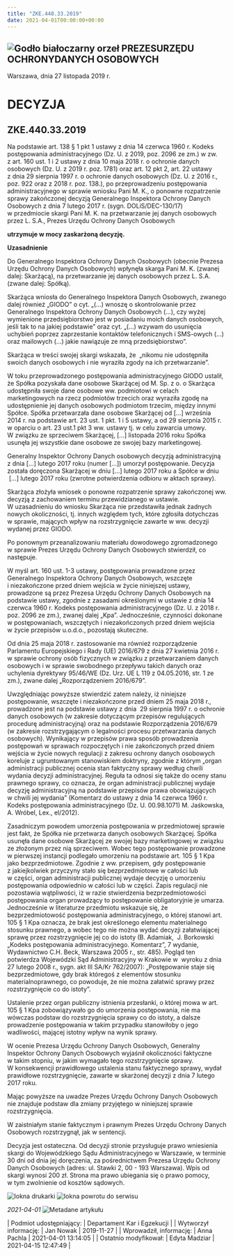 ```yaml
---
title: "ZKE.440.33.2019"
date: 2021-04-01T00:00:00+00:00
---
```



![Godło białoczarny orzeł](/bundles/app/img/orzeł2.png)
PREZESURZĘDU OCHRONYDANYCH OSOBOWYCH
------------------------------------




 Warszawa, dnia 27
 listopada
 2019 r.
 


 DECYZJA
=========


ZKE.440.33.2019
---------------


Na podstawie art. 138 § 1 pkt 1 ustawy z dnia 14 czerwca 1960 r. Kodeks postępowania administracyjnego (Dz. U. z 2019, poz. 2096 ze zm.) w zw. z art. 160 ust. 1 i 2 ustawy z dnia 10 maja 2018 r. o ochronie danych osobowych (Dz. U. z 2019 r. poz. 1781) oraz art. 12 pkt 2, art. 22 ustawy z dnia 29 sierpnia 1997 r. o ochronie danych osobowych (Dz. U. z 2016 r., poz. 922 oraz z 2018 r. poz. 138.), po przeprowadzeniu postępowania administracyjnego w sprawie wniosku Pani M. K., o ponowne rozpatrzenie sprawy zakończonej decyzją Generalnego Inspektora Ochrony Danych Osobowych z dnia 7 lutego 2017 r. (sygn. DOLiS/DEC-130/17) w przedmiocie skargi Pani M. K. na przetwarzanie jej danych osobowych przez L. S.A., Prezes Urzędu Ochrony Danych Osobowych


**utrzymuje w mocy zaskarżoną decyzję.**


**Uzasadnienie**


Do Generalnego Inspektora Ochrony Danych Osobowych (obecnie Prezesa Urzędu Ochrony Danych Osobowych) wpłynęła skarga Pani M. K. (zwanej dalej: Skarżącą), na przetwarzanie jej danych osobowych przez L. S.A. (zwane dalej: Spółką).


Skarżąca wniosła do Generalnego Inspektora Danych Osobowych, zwanego dalej również „GIODO” o cyt. „(…) wnoszę o skontrolowanie przez Generalnego Inspektora Ochrony Danych Osobowych (…), czy wyżej wymienione przedsiębiorstwo jest w posiadaniu moich danych osobowych, jeśli tak to na jakiej podstawie” oraz cyt. „(…) wzywam do usunięcia uchybień poprzez zaprzestanie kontaktów telefonicznych i SMS-owych (…) oraz mailowych (…) jakie nawiązuje ze mną przedsiębiorstwo”.


Skarżąca w treści swojej skargi wskazała, że  „nikomu nie udostępniła swoich danych osobowych i nie wyraziła zgody na ich przetwarzanie”.


W toku przeprowadzonego postępowania administracyjnego GIODO ustalił, że Spółka pozyskała dane osobowe Skarżącej od M. Sp. z o. o Skarżąca udostępniła swoje dane osobowe ww. podmiotowi w celach marketingowych na rzecz podmiotów trzecich oraz wyraziła zgodę na udostępnienie jej danych osobowych podmiotom trzecim, między innymi Spółce. Spółka przetwarzała dane osobowe Skarżącej od […] września 2014 r. na podstawie art. 23 ust. 1 pkt. 1 i 5 ustawy, a od 29 sierpnia 2015 r. w oparciu o art. 23 ust.1 pkt 3 ww. ustawy tj. w celu zawarcia umowy. W związku ze sprzeciwem Skarżącej, […] listopada 2016 roku Spółka usunęła jej wszystkie dane osobowe ze swojej bazy marketingowej.


Generalny Inspektor Ochrony Danych osobowych decyzją administracyjną z dnia […] lutego 2017 roku (numer […]) umorzył postępowanie. Decyzja została doręczona Skarżącej w dniu […] lutego 2017 roku a Spółce w dniu  […] lutego 2017 roku (zwrotne potwierdzenia odbioru w aktach sprawy).


Skarżąca złożyła wniosek o ponowne rozpatrzenie sprawy zakończonej ww. decyzją z zachowaniem terminu przewidzianego w ustawie. W uzasadnieniu do wniosku Skarżąca nie przedstawiła jednak żadnych nowych okoliczności, tj. innych względem tych, które zgłosiła dotychczas w sprawie, mających wpływ na rozstrzygnięcie zawarte w ww. decyzji wydanej przez GIODO.


Po ponownym przeanalizowaniu materiału dowodowego zgromadzonego w sprawie Prezes Urzędu Ochrony Danych Osobowych stwierdził, co następuje.


W myśl art. 160 ust. 1-3 ustawy, postępowania prowadzone przez Generalnego Inspektora Ochrony Danych Osobowych, wszczęte i niezakończone przed dniem wejścia w życie niniejszej ustawy, prowadzone są przez Prezesa Urzędu Ochrony Danych Osobowych na podstawie ustawy, zgodnie z zasadami określonymi w ustawie z dnia 14 czerwca 1960 r. Kodeks postępowania administracyjnego (Dz. U. z 2018 r. poz. 2096 ze zm.), zwanej dalej „Kpa”. Jednocześnie, czynności dokonane w postępowaniach, wszczętych i niezakończonych przed dniem wejścia w życie przepisów u.o.d.o., pozostają skuteczne.


Od dnia 25 maja 2018 r. zastosowanie ma również rozporządzenie Parlamentu Europejskiego i Rady (UE) 2016/679 z dnia 27 kwietnia 2016 r. w sprawie ochrony osób fizycznych w związku z przetwarzaniem danych osobowych i w sprawie swobodnego przepływu takich danych oraz uchylenia dyrektywy 95/46/WE (Dz. Urz. UE L 119 z 04.05.2016, str. 1 ze zm.), zwane dalej „Rozporządzeniem 2016/679”.


Uwzględniając powyższe stwierdzić zatem należy, iż niniejsze postępowanie, wszczęte i niezakończone przed dniem 25 maja 2018 r., prowadzone jest na podstawie ustawy z dnia  29 sierpnia 1997 r. o ochronie danych osobowych (w zakresie dotyczącym przepisów regulujących procedurę administracyjną) oraz na podstawie Rozporządzenia 2016/679 (w zakresie rozstrzygającym o legalności procesu przetwarzania danych osobowych). Wynikający w przepisów prawa sposób prowadzenia postępowań w sprawach rozpoczętych i nie zakończonych przed dniem wejścia w życie nowych regulacji z zakresu ochrony danych osobowych koreluje z ugruntowanym stanowiskiem doktryny, zgodnie z którym „organ administracji publicznej ocenia stan faktyczny sprawy według chwili wydania decyzji administracyjnej. Reguła ta odnosi się także do oceny stanu prawnego sprawy, co oznacza, że organ administracji publicznej wydaje decyzję administracyjną na podstawie przepisów prawa obowiązujących w chwili jej wydania” (Komentarz do ustawy z dnia 14 czerwca 1960 r. Kodeks postępowania administracyjnego (Dz. U. 00.98.1071) M. Jaśkowska, A. Wróbel, Lex., el/2012).


Zasadniczym powodem umorzenia postępowania w przedmiotowej sprawie jest fakt, że Spółka nie przetwarza danych osobowych Skarżącej. Spółka usunęła dane osobowe Skarżącej ze swojej bazy marketingowej w związku ze złożonym przez nią sprzeciwem. Wobec tego postępowanie prowadzone w pierwszej instancji podlegało umorzeniu na podstawie art. 105 § 1 Kpa jako bezprzedmiotowe. Zgodnie z ww. przepisem, gdy postępowanie z jakiejkolwiek przyczyny stało się bezprzedmiotowe w całości lub w części, organ administracji publicznej wydaje decyzję o umorzeniu postępowania odpowiednio w całości lub w części. Zapis regulacji nie pozostawia wątpliwości, iż w razie stwierdzenia bezprzedmiotowości postępowania organ prowadzący to postępowanie obligatoryjnie je umarza. Jednocześnie w literaturze przedmiotu wskazuje się, że bezprzedmiotowość postępowania administracyjnego, o której stanowi art. 105 § 1 Kpa oznacza, że brak jest określonego elementu materialnego stosunku prawnego, a wobec tego nie można wydać decyzji załatwiającej sprawę przez rozstrzygnięcie jej co do istoty (B. Adamiak,  J. Borkowski „Kodeks postępowania administracyjnego. Komentarz”, 7 wydanie, Wydawnictwo C.H. Beck, Warszawa 2005 r., str. 485). Pogląd ten potwierdza Wojewódzki Sąd Administracyjny w Krakowie w  wyroku z dnia 27 lutego 2008 r., sygn. akt III SA/Kr 762/2007): „Postępowanie staje się bezprzedmiotowe, gdy brak któregoś z elementów stosunku materialnoprawnego, co powoduje, że nie można załatwić sprawy przez rozstrzygnięcie co do istoty”.


Ustalenie przez organ publiczny istnienia przesłanki, o której mowa w art. 105 § 1 Kpa zobowiązywało go do umorzenia postępowania, nie ma wówczas podstaw do rozstrzygnięcia sprawy co do istoty, a dalsze prowadzenie postępowania w takim przypadku stanowiłoby o jego wadliwości, mającej istotny wpływ na wynik sprawy.


W ocenie Prezesa Urzędu Ochrony Danych Osobowych, Generalny Inspektor Ochrony Danych Osobowych wyjaśnił okoliczności faktyczne w takim stopniu, w jakim wymagało tego rozstrzygnięcie sprawy. W konsekwencji prawidłowego ustalenia stanu faktycznego sprawy, wydał prawidłowe rozstrzygnięcie, zawarte w skarżonej decyzji z dnia 7 lutego 2017 roku.


Mając powyższe na uwadze Prezes Urzędu Ochrony Danych Osobowych nie znajduje podstaw dla zmiany przyjętego w niniejszej sprawie rozstrzygnięcia.


W zaistniałym stanie faktycznym i prawnym Prezes Urzędu Ochrony Danych Osobowych rozstrzygnął, jak w sentencji.


Decyzja jest ostateczna. Od decyzji stronie przysługuje prawo wniesienia skargi do Wojewódzkiego Sądu Administracyjnego w Warszawie, w terminie 30 dni od dnia jej doręczenia, za pośrednictwem Prezesa Urzędu Ochrony Danych Osobowych (adres: ul. Stawki 2, 00 - 193 Warszawa). Wpis od skargi wynosi 200 zł. Strona ma prawo ubiegania się o prawo pomocy, w tym zwolnienie od kosztów sądowych.



![Iokna drukarki](/bundles/app/img/ico/print.svg "Kliknij aby zobaczyć wersję do wydruku.")
![Iokna powrotu do serwisu](/bundles/app/img/ico/back.svg "Kliknij aby wrócić do normalnej wersji serwisu.")


*2021-04-01*
![Metadane artykułu](/bundles/app/img/metadane-s3.png "Metadane artykułu")




| Podmiot udostępniający: | Departament Kar i Egzekucji |
| Wytworzył informację: | Jan Nowak | 2019-11-27 |
| Wprowadził‚ informację: | Anna Pachla | 2021-04-01 13:14:05 |
| Ostatnio modyfikował: | Edyta Madziar | 2021-04-15 12:47:49 |


